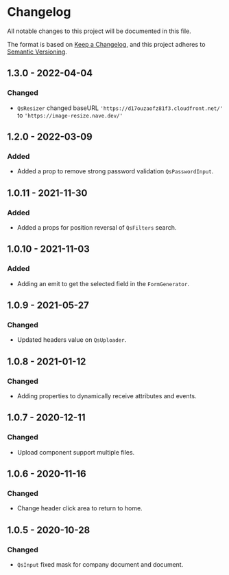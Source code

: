 # Changelog
All notable changes to this project will be documented in this file.

The format is based on [Keep a Changelog](https://keepachangelog.com/en/1.0.0/),
and this project adheres to [Semantic Versioning](https://semver.org/spec/v2.0.0.html).

## 1.3.0 - 2022-04-04
### Changed
- `QsResizer` changed baseURL `'https://d17ouzaofz81f3.cloudfront.net/'` to `'https://image-resize.nave.dev/'`

## 1.2.0 - 2022-03-09
### Added
- Added a prop to remove strong password validation `QsPasswordInput`.

## 1.0.11 - 2021-11-30
### Added
- Added a props for position reversal of `QsFilters` search.

## 1.0.10 - 2021-11-03
### Added
- Adding an emit to get the selected field in the `FormGenerator`.

## 1.0.9 - 2021-05-27
### Changed
- Updated headers value on `QsUploader`.

## 1.0.8 - 2021-01-12
### Changed
- Adding properties to dynamically receive attributes and events.

## 1.0.7 - 2020-12-11
### Changed
- Upload component support multiple files.

## 1.0.6 - 2020-11-16
### Changed
- Change header click area to return to home.

## 1.0.5 - 2020-10-28
### Changed
- `QsInput` fixed mask for company document and document.
